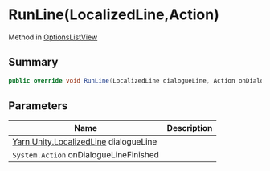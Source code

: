 # RunLine(LocalizedLine,Action)

Method in [OptionsListView](./)

## Summary

```csharp
public override void RunLine(LocalizedLine dialogueLine, Action onDialogueLineFinished)
```

## Parameters

| Name                                                                  | Description |
| --------------------------------------------------------------------- | ----------- |
| [Yarn.Unity.LocalizedLine](../yarn.unity.localizedline/) dialogueLine |             |
| `System.Action` onDialogueLineFinished                                |             |
